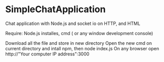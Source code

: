 # SimpleChatApplication
Chat application with Node.js and socket io on HTTP, and HTML

Require: Node.js installes, cmd ( or any window development console)

Download all the file and store in new directory
Open the new cmd on current directory and intall npm, then node index.js
On any browser open http://"Your computer IP address":3000


